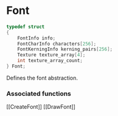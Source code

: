 # Font

```c++
typedef struct
{
    FontInfo info;
    FontCharInfo characters[256];
    FontKerningInfo kerning_pairs[256];
    Texture texture_array[4];
    int texture_array_count;
} Font;
```

Defines the font abstraction.


### Associated functions
[[CreateFont]]
[[DrawFont]]
